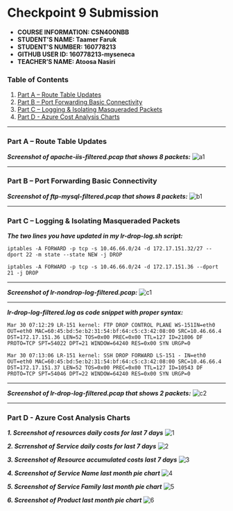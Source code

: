 # Checkpoint 9 Submission

- **COURSE INFORMATION: CSN400NBB**
- **STUDENT’S NAME: Taamer Faruk**
- **STUDENT'S NUMBER: 160778213**
- **GITHUB USER ID: 160778213-myseneca**
- **TEACHER’S NAME: Atoosa Nasiri**

### Table of Contents

1. [Part A – Route Table Updates](#header1)
2. [Part B – Port Forwarding Basic Connectivity](#header2)
3. [Part C – Logging & Isolating Masqueraded Packets](#header3)
4. [Part D - Azure Cost Analysis Charts](#haeder4)

---

### Part A – Route Table Updates
***Screenshot of apache-iis-filtered.pcap that shows 8 packets:***
![a1](https://user-images.githubusercontent.com/123032283/228780031-f6281ddc-5ce2-4157-8a78-ff73ef8a727e.jpg)

---

### Part B – Port Forwarding Basic Connectivity
***Screenshot of ftp-mysql-filtered.pcap that shows 8 packets:***
![b1](https://user-images.githubusercontent.com/123032283/228780060-5f7c53dd-3a49-4363-acf4-f8af9bd5f846.jpg)

---

### Part C – Logging & Isolating Masqueraded Packets
***The two lines you have updated in my lr-drop-log.sh script:***
```
iptables -A FORWARD -p tcp -s 10.46.66.0/24 -d 172.17.151.32/27 --dport 22 -m state --state NEW -j DROP
```

```
iptables -A FORWARD -p tcp -s 10.46.66.0/24 -d 172.17.151.36 --dport 21 -j DROP
```
---

***Screenshot of lr-nondrop-log-filtered.pcap:***
![c1](https://user-images.githubusercontent.com/123032283/228780110-94cc311d-dfe3-41c5-9341-81b0661c78d8.jpg)

---

***lr-drop-log-filtered.log as code snippet with proper syntax:***
```
Mar 30 07:12:29 LR-151 kernel: FTP DROP CONTROL PLANE WS-151IN=eth0 OUT=eth0 MAC=60:45:bd:5e:b2:31:54:bf:64:c5:c3:42:08:00 SRC=10.46.66.4 DST=172.17.151.36 LEN=52 TOS=0x00 PREC=0x00 TTL=127 ID=21806 DF PROTO=TCP SPT=54022 DPT=21 WINDOW=64240 RES=0x00 SYN URGP=0
```

```
Mar 30 07:13:06 LR-151 kernel: SSH DROP FORWARD LS-151 - IN=eth0 OUT=eth0 MAC=60:45:bd:5e:b2:31:54:bf:64:c5:c3:42:08:00 SRC=10.46.66.4 DST=172.17.151.37 LEN=52 TOS=0x00 PREC=0x00 TTL=127 ID=10543 DF PROTO=TCP SPT=54046 DPT=22 WINDOW=64240 RES=0x00 SYN URGP=0
```
--- 

***Screenshot of lr-drop-log-filtered.pcap that shows 2 packets:***
![c2](https://user-images.githubusercontent.com/123032283/228780148-210ff2bf-cca1-4a88-ad50-dadccbff1437.jpg)

---

### Part D - Azure Cost Analysis Charts
***1. Screenshot of resources daily costs for last 7 days***
![1](https://user-images.githubusercontent.com/123032283/228780516-9f2243e8-c00e-4039-98c0-3d96d1bfc478.jpg)


***2. Scrrenshot of Service daily costs for last 7 days***
![2](https://user-images.githubusercontent.com/123032283/228780500-2b08880b-b4f9-44f3-a195-15ffb2d3ce84.jpg)


***3. Screenshot of Resource accumulated costs last 7 days*** 
![3](https://user-images.githubusercontent.com/123032283/228780548-8fd83f1b-8a41-4da4-a1e4-1bc1f7136209.jpg)


***4. Screenshot of Service Name last month pie chart***
![4](https://user-images.githubusercontent.com/123032283/228780574-5fb9a069-ec41-465a-9fc9-2be0b8db0197.jpg)


***5. Screenshot of Service Family last month pie chart***
![5](https://user-images.githubusercontent.com/123032283/228780602-f1b0f0cf-3a2d-411a-9099-6b7e233563da.jpg)


***6. Screenshot of Product last month pie chart***
![6](https://user-images.githubusercontent.com/123032283/228780626-687ddf5b-7c3e-4630-9d2d-b6a1bb9e6e6a.jpg)
